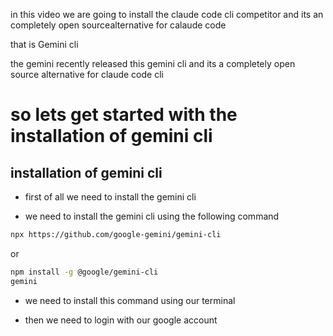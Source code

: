 in this video we are going to install the claude code cli competitor and its an completely open sourcealternative for calaude code

that is Gemini cli

the gemini recently released this gemini cli and its a completely open source alternative for claude code cli

# so lets get started with the installation of gemini cli

## installation of gemini cli

- first of all we need to install the gemini cli

- we need to install the gemini cli using the following command

```bash
npx https://github.com/google-gemini/gemini-cli
```

or

```bash
npm install -g @google/gemini-cli
gemini
```

- we need to install this command using our terminal

- then we need to login with our google account
